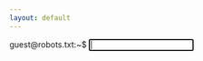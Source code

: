 ```yaml
---
layout: default
---
```


<div id="terminal">
  <div id="terminal-header">
    <div class="button red"></div>
    <div class="button yellow"></div>
    <div class="button green"></div>
  </div>
  <div id="terminal-body">
    <div id="terminal-content"></div>
    <div id="terminal-prompt">
      <span class="prompt-user">guest@robots.txt:</span><span class="prompt-symbol">~$</span>
      <input type="text" id="terminal-input" autofocus>
    </div>
  </div>
</div>

<script>
// JavaScript for the interactive terminal
const terminalContent = document.getElementById('terminal-content');
const terminalInput = document.getElementById('terminal-input');

const commands = {
  'about': `
    <h2>$ cat about.txt</h2>
    <p>Namaste, welcome to my blog <strong>robots.txt</strong>! I started this blog in an effort to document my cybersecurity projects and all the things I learn in this field. Whether you're a newbie just dipping your toes into the vast ocean of cybersecurity or a seasoned pro looking to sharpen your skills, this blog is for you. My goal is to share knowledge, tips, and tricks that will be useful to everyone, from beginners to experts. So, grab a cup of coffee (or tea, if that's your thing), get comfy, and let's explore the fascinating world of cybersecurity together.</p>
    <p><strong>Happy hacking!</strong></p>
  `,
  'posts': `
    <h2>$ cat latest-posts.txt</h2>
    <ul>
      {% for post in site.categories.posts limit:4 %}
        <li>
          <h3>{{ post.title }}</h3>
          <p>{{ post.description }}</p>
          <a href="{{ site.baseurl }}{{ post.url }}" title="{{ post.description }}">Read more</a>
        </li>
      {% endfor %}
    </ul>
    <a href="{{ site.baseurl }}/library">View All Posts</a>
  `,
  'contact': `
      <h2>$ cat contact.txt</h2>
      <p>If you have any questions, suggestions, or just want to say hello, feel free to reach out to me! I'm always excited to connect with fellow cybersecurity enthusiasts, share knowledge, and collaborate on projects. You can contact me via the following channels:</p>
      <ul>
          <li><strong>Email:</strong> <a href="mailto:het.matrix@gmail.com">het.matrix@gmail.com</a></li>
          <li><strong>GitHub:</strong> <a href="https://github.com/het-joshi" target="_blank">github.com/het-joshi</a></li>
          <li><strong>LinkedIn:</strong> <a href="https://www.linkedin.com/in/hetjoshi/" target="_blank">Het-Joshi</a></li>
      </ul>
  `,
    'help': `
    <h2>$ help</h2>
    <p>Available commands:</p>
    <ul>
      <li><strong>about</strong> - learn more about this blog</li>
      <li><strong>posts</strong> - view the latest posts</li>
      <li><strong>contact</strong> - get in touch with me</li>
      <li><strong>clear</strong> - clear the terminal</li>
    </ul>
  `,
    'clear': ''
};

terminalInput.addEventListener('keydown', function(event) {
  if (event.key === 'Enter') {
    const command = terminalInput.value.trim().toLowerCase();
    const output = commands[command];

    if (command === 'clear') {
        terminalContent.innerHTML = '';
    } else if (output) {
      terminalContent.innerHTML += \`<div class="terminal-line"><span class="prompt-user">guest@robots.txt:</span><span class="prompt-symbol">~$</span> ${command}</div>\`;
      terminalContent.innerHTML += \`<div class="terminal-line">${output}</div>\`;
    } else {
      terminalContent.innerHTML += \`<div class="terminal-line"><span class="prompt-user">guest@robots.txt:</span><span class="prompt-symbol">~$</span> ${command}</div>\`;
      terminalContent.innerHTML += \`<div class="terminal-line">Command not found: ${command}. Type 'help' for a list of commands.</div>\`;
    }

    terminalInput.value = '';
    terminalContent.scrollTop = terminalContent.scrollHeight;
  }
});

// Initial greeting
terminalContent.innerHTML += \`<div class="terminal-line">Welcome to robots.txt! Type 'help' to see a list of available commands.</div>\`;
</script>